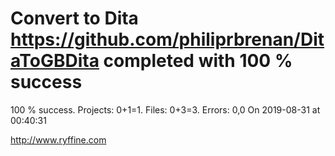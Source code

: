 # Convert to Dita https://github.com/philiprbrenan/DitaToGBDita  completed with 100 % success

100 % success. Projects: 0+1=1.  Files: 0+3=3. Errors: 0,0  On 2019-08-31 at 00:40:31





http://www.ryffine.com
